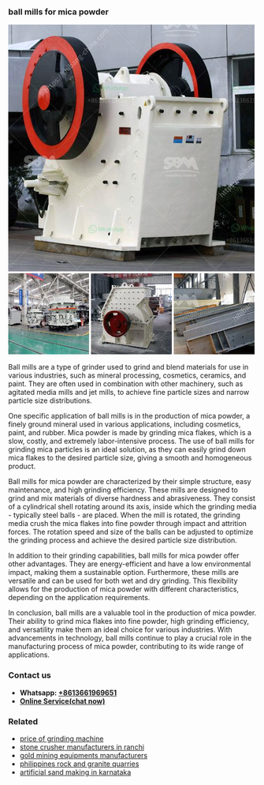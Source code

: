 <h3>ball mills for mica powder</h3><img src='1708499219.jpg' alt=''><p>Ball mills are a type of grinder used to grind and blend materials for use in various industries, such as mineral processing, cosmetics, ceramics, and paint. They are often used in combination with other machinery, such as agitated media mills and jet mills, to achieve fine particle sizes and narrow particle size distributions.</p><p>One specific application of ball mills is in the production of mica powder, a finely ground mineral used in various applications, including cosmetics, paint, and rubber. Mica powder is made by grinding mica flakes, which is a slow, costly, and extremely labor-intensive process. The use of ball mills for grinding mica particles is an ideal solution, as they can easily grind down mica flakes to the desired particle size, giving a smooth and homogeneous product.</p><p>Ball mills for mica powder are characterized by their simple structure, easy maintenance, and high grinding efficiency. These mills are designed to grind and mix materials of diverse hardness and abrasiveness. They consist of a cylindrical shell rotating around its axis, inside which the grinding media - typically steel balls - are placed. When the mill is rotated, the grinding media crush the mica flakes into fine powder through impact and attrition forces. The rotation speed and size of the balls can be adjusted to optimize the grinding process and achieve the desired particle size distribution.</p><p>In addition to their grinding capabilities, ball mills for mica powder offer other advantages. They are energy-efficient and have a low environmental impact, making them a sustainable option. Furthermore, these mills are versatile and can be used for both wet and dry grinding. This flexibility allows for the production of mica powder with different characteristics, depending on the application requirements.</p><p>In conclusion, ball mills are a valuable tool in the production of mica powder. Their ability to grind mica flakes into fine powder, high grinding efficiency, and versatility make them an ideal choice for various industries. With advancements in technology, ball mills continue to play a crucial role in the manufacturing process of mica powder, contributing to its wide range of applications.</p><h3>Contact us</h3><ul><li><strong>Whatsapp:&nbsp;<a href="https://wa.me/8613661969651">+8613661969651</a></strong></li><li><a href="https://swt.shibang-china.com/?git&amp;zhl&amp;ball mills for mica powder"><strong>Online Service(chat now)</strong></a></li></ul><h3>Related</h3><ul><li><a href='price of grinding machine.md'>price of grinding machine</a></li><li><a href='stone crusher manufacturers in ranchi.md'>stone crusher manufacturers in ranchi</a></li><li><a href='gold mining equipments manufacturers.md'>gold mining equipments manufacturers</a></li><li><a href='philippines rock and granite quarries.md'>philippines rock and granite quarries</a></li><li><a href='artificial sand making in karnataka.md'>artificial sand making in karnataka</a></li></ul>